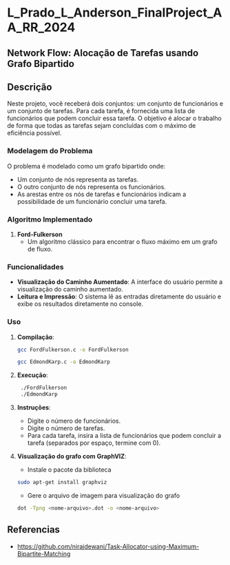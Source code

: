 # L_Prado_L_Anderson_FinalProject_AA_RR_2024

## Network Flow: Alocação de Tarefas usando Grafo Bipartido

## Descrição

Neste projeto, você receberá dois conjuntos: um conjunto de funcionários e um conjunto de tarefas. Para cada tarefa, é fornecida uma lista de funcionários que podem concluir essa tarefa. O objetivo é alocar o trabalho de forma que todas as tarefas sejam concluídas com o máximo de eficiência possível.

### Modelagem do Problema

O problema é modelado como um grafo bipartido onde:
- Um conjunto de nós representa as tarefas.
- O outro conjunto de nós representa os funcionários.
- As arestas entre os nós de tarefas e funcionários indicam a possibilidade de um funcionário concluir uma tarefa.

### Algoritmo Implementado

1. **Ford-Fulkerson**
   - Um algoritmo clássico para encontrar o fluxo máximo em um grafo de fluxo.
   

### Funcionalidades

- **Visualização do Caminho Aumentado**: A interface do usuário permite a visualização do caminho aumentado.
- **Leitura e Impressão**: O sistema lê as entradas diretamente do usuário e exibe os resultados diretamente no console.

### Uso

1. **Compilação**:
   ```sh
   gcc FordFulkerson.c -o FordFulkerson
   ```
   ```sh
   gcc EdmondKarp.c -o EdmondKarp
   ```
2. **Execução**:
   ```sh
    ./FordFulkerson
    ./EdmondKarp
    ```
3. **Instruções**:
    - Digite o número de funcionários.
    - Digite o número de tarefas.
    - Para cada tarefa, insira a lista de funcionários que podem concluir a tarefa (separados por espaço, termine com 0).
3. **Visualização do grafo com GraphVIZ**:
    - Instale o pacote da biblioteca
    ```sh
    sudo apt-get install graphviz
    ```

   - Gere o arquivo de imagem para visualização do grafo

    ```sh
    dot -Tpng <nome-arquivo>.dot -o <nome-arquivo>
    ```

## Referencias
- https://github.com/nirajdewani/Task-Allocator-using-Maximum-Bipartite-Matching
